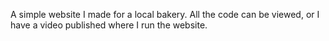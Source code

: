 A simple website I made for a local bakery.
All the code can be viewed, or I have a video published where I run the website. 
